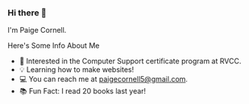 ### Hi there 👋

I'm Paige Cornell.

Here's Some Info About Me

- 🧐 Interested in the Computer Support certificate program at RVCC.
- 💡 Learning how to make websites! 
- 💻 You can reach me at paigecornell5@gmail.com.
- 📚 Fun Fact: I read 20 books last year!


